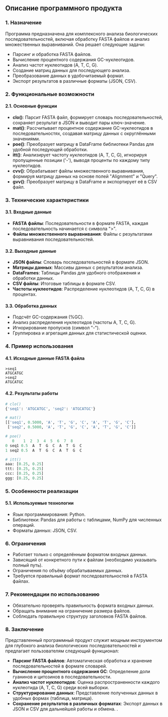 ## Описание программного продукта

### 1. Назначение
Программа предназначена для комплексного анализа биологических последовательностей, включая обработку FASTA файлов и анализ множественных выравниваний. Она решает следующие задачи:

- Парсинг и обработка FASTA файлов.
- Вычисление процентного содержания GC-нуклеотидов.
- Анализ частот нуклеотидов (A, T, C, G).
- Создание матриц данных для последующего анализа.
- Преобразование данных в удобочитаемый формат.
- Экспорт результатов в различные форматы (JSON, CSV).

### 2. Функциональные возможности

#### 2.1. Основные функции

- **clo()**: Парсит FASTA файл, формирует словарь последовательностей, сохраняет результат в JSON и выводит пары ключ-значение.
- **mat()**: Рассчитывает процентное содержание GC-нуклеотидов в последовательностях, создавая матрицу данных с округлёнными значениями.
- **poe()**: Преобразует матрицу в DataFrame библиотеки Pandas для удобной последующей обработки.
- **itt()**: Анализирует частоту нуклеотидов (A, T, C, G), игнорируя пропущенные позиции ('-'), выводя проценты по каждому типу нуклеотидов.
- **cvv()**: Обрабатывает файлы множественного выравнивания, формируя матрицу данных на основе полей "Alignment" и "Query".
- **gvv()**: Преобразует матрицу в DataFrame и экспортирует её в CSV файл.


### 3. Технические характеристики

#### 3.1. Входные данные
- **FASTA файлы**: Последовательности в формате FASTA, каждая последовательность начинается с символа ">".
- **Файлы множественного выравнивания**: Файлы с результатами выравнивания последовательностей.

#### 3.2. Выходные данные
- **JSON файлы**: Словарь последовательностей в формате JSON.
- **Матрицы данных**: Массивы данных с результатом анализа.
- **DataFrames**: Таблицы Pandas для удобного отображения и обработки данных.
- **CSV файлы**: Итоговые таблицы в формате CSV.
- **Частоты нуклеотидов**: Распределение нуклеотидов (A, T, C, G) в процентах.

#### 3.3. Обработка данных
- Подсчёт GC-содержания (%GC).
- Анализ распределения нуклеотидов (частоты A, T, C, G).
- Игнорирование пропусков (символ "-").
- Группировка и агрегация данных для статистической оценки.

### 4. Пример использования

#### 4.1. Исходные данные FASTA файла
```
>seq1
ATGCATGC
>seq2
ATGCATGC
```

#### 4.2. Результаты работы
```python
# clo()
{'seq1': 'ATGCATGC', 'seq2': 'ATGCATGC'}

# mat()
[['seq1', 0.5000, 'A', 'T', 'G', 'C', 'A', 'T', 'G', 'C'],
 ['seq2', 0.5000, 'A', 'T', 'G', 'C', 'A', 'T', 'G', 'C']]

# poe()
   0    1  2  3  4  5  6  7  8
0 seq1 0.5  A  T  G  C  A  T  G  C
1 seq2 0.5  A  T  G  C  A  T  G  C

# itt()
aaa: [0.25, 0.25]
ttt: [0.25, 0.25]
ccc: [0.25, 0.25]
ggg: [0.25, 0.25]
```

### 5. Особенности реализации

#### 5.1. Используемые технологии
- Язык программирования: Python.
- Библиотеки: Pandas для работы с таблицами, NumPy для численных операций.
- Форматы данных: JSON, CSV.

### 6. Ограничения
- Работает только с определённым форматом входных данных.
- Зависящий от конкретного пути к файлам (необходимо указывать полный путь).
- Ограничения по объёму обрабатываемых данных.
- Требуется правильный формат последовательностей в FASTA файлах.

### 7. Рекомендации по использованию
- Обязательно проверять правильность формата входных данных.
- Обращать внимание на ограничение размера файлов.
- Соблюдать правильную структуру заголовков FASTA файлов.

### 8. Заключение
Представленный программный продукт служит мощным инструментом для глубокого анализа биологических последовательностей и предлагает пользователям следующий функционал:

- **Парсинг FASTA файлов**: Автоматическая обработка и хранение последовательностей в формате словарей.
- **Вычисление процентного содержания GC**: Определение доли гуанинов и цитозинов в последовательности.
- **Анализ частот нуклеотидов**: Оценка распространенности каждого нуклеотида (A, T, C, G) среди всей выборки.
- **Структурирование данных**: Представление полученных данных в удобных формах (таблица, матрица).
- **Сохранение результатов в различных форматах**: Экспорт данных в JSON и CSV для дальнейшей работы и обмена.
.

